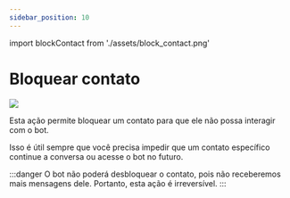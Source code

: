 ```yaml
---
sidebar_position: 10
---
```


import blockContact from './assets/block_contact.png'

# Bloquear contato

<img src={blockContact} width={180} />

Esta ação permite bloquear um contato para que ele não possa interagir com o bot.

Isso é útil sempre que você precisa impedir que um contato específico continue a conversa ou acesse o bot no futuro.

:::danger
O bot não poderá desbloquear o contato, pois não receberemos mais mensagens dele. Portanto, esta ação é irreversível.
:::